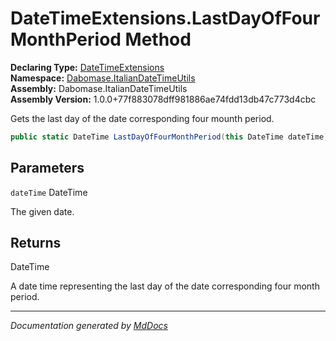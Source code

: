 ﻿<!--  
  <auto-generated>   
    The contents of this file were generated by a tool.  
    Changes to this file may be list if the file is regenerated  
  </auto-generated>   
-->

# DateTimeExtensions.LastDayOfFourMonthPeriod Method

**Declaring Type:** [DateTimeExtensions](../index.md)  
**Namespace:** [Dabomase.ItalianDateTimeUtils](../../index.md)  
**Assembly:** Dabomase.ItalianDateTimeUtils  
**Assembly Version:** 1.0.0+77f883078dff981886ae74fdd13db47c773d4cbc

Gets the last day of the date corresponding four mounth period.

```csharp
public static DateTime LastDayOfFourMonthPeriod(this DateTime dateTime);
```

## Parameters

`dateTime`  DateTime

The given date.

## Returns

DateTime

A date time representing the last day of the date corresponding four month period.

___

*Documentation generated by [MdDocs](https://github.com/ap0llo/mddocs)*
